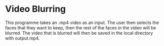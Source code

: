 # Video Blurring
This programme takes an .mp4 video as an input. The user then selects the faces that they want to keep, then the rest of the faces in the video will be blurred. The video that is blurred will then be saved in the local directory with output.mp4.

